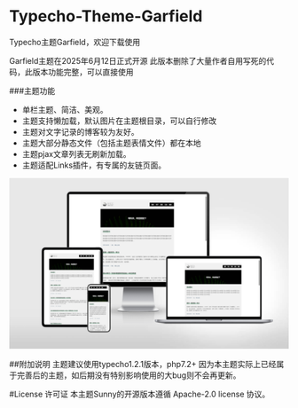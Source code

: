 # Typecho-Theme-Garfield
Typecho主题Garfield，欢迎下载使用

Garfield主题在2025年6月12日正式开源
此版本删除了大量作者自用写死的代码，此版本功能完整，可以直接使用

###主题功能
+ 单栏主题、简洁、美观。
+ 主题支持懒加载，默认图片在主题根目录，可以自行修改
+ 主题对文字记录的博客较为友好。
+ 主题大部分静态文件（包括主题表情文件）都在本地
+ 主题pjax文章列表无刷新加载。
+ 主题适配Links插件，有专属的友链页面。

![演示](https://github.com/SurGarfield/Typecho-Theme-Garfield/blob/main/screenshot.png)

##附加说明
主题建议使用typecho1.2.1版本，php7.2+
因为本主题实际上已经属于完善后的主题，如后期没有特别影响使用的大bug则不会再更新。

#License 许可证
本主题Sunny的开源版本遵循 Apache-2.0 license 协议。

